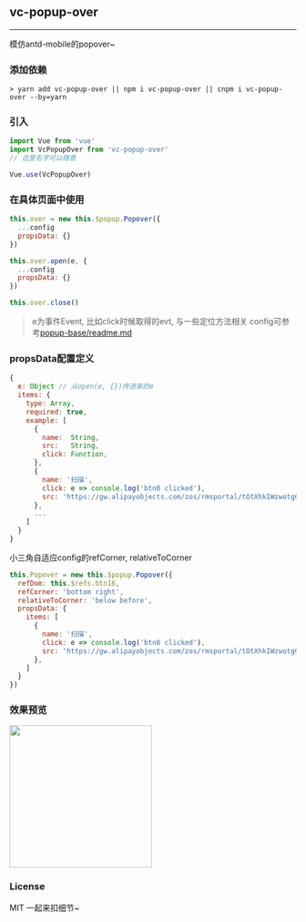 
## vc-popup-over

-----

模仿antd-mobile的popover~

### 添加依赖

```shell
> yarn add vc-popup-over || npm i vc-popup-over || cnpm i vc-popup-over --by=yarn
```

### 引入

```javascript
import Vue from 'vue'
import VcPopupOver from 'vc-popup-over'
// 这里名字可以随意

Vue.use(VcPopupOver)
```

### 在具体页面中使用

```javascript
this.over = new this.$popup.Popover({
  ...config
  propsData: {}
})

this.over.open(e, {
  ...config
  propsData: {}
})

this.over.close()
```

> e为事件Event, 比如click时候取得的evt, 与一些定位方法相关
> config可参考[popup-base/readme.md](https://github.com/deepkolos/vc-popup/blob/master/packages/popup-base/readme.md)

### propsData配置定义

```js
{
  e: Object // 从open(e, {})传进来的e
  items: {
    type: Array,
    required: true,
    example: [
      {
        name:  String,
        src:   String,
        click: Function,
      },
      {
        name: '扫描',
        click: e => console.log('btn0 clicked'),
        src: 'https://gw.alipayobjects.com/zos/rmsportal/tOtXhkIWzwotgGSeptou.svg'
      },
      ...
    ]
  }
}
```

小三角自适应config的refCorner, relativeToCorner

```js
this.Popover = new this.$popup.Popover({
  refDom: this.$refs.btn16,
  refCorner: 'bottom right',
  relativeToCorner: 'below before',
  propsData: {
    items: [
      {
        name: '扫描',
        click: e => console.log('btn0 clicked'),
        src: 'https://gw.alipayobjects.com/zos/rmsportal/tOtXhkIWzwotgGSeptou.svg'
      },
    ]
  }
})
```

### 效果预览

<div>
  <img src="https://raw.githubusercontent.com/deepkolos/vc-popup/master/static/vc-popup-over.gif" width = "250" alt="" style="display:inline-block;"/>
</div>

### License

MIT 一起来扣细节~

